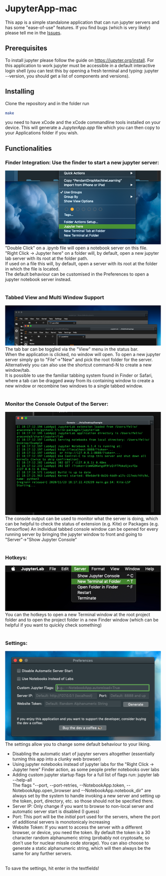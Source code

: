 # JupyterApp-mac
This app is a simple standalone application that can run jupyter servers and has some "ease-of-use" features.
If you find bugs (which is very likely) please tell me in the [Issues](https://github.com/FelixKratz/JupyterApp-mac/issues).

## Prerequisites
To install jupyter please follow the guide on https://jupyter.org/install.
For this application to work jupyter must be accessible in a default interactive login shell
(you can test this by opening a fresh terminal and typing: jupyter --version, you should get a list of components and versions).

## Installing
Clone the repository and in the folder run
```bash
make
```
you need to have xCode and the xCode commandline tools installed on your device. This will generate a *JupyterApp.app* file which you can then
copy to your Applications folder if you wish.
## Functionalities
### Finder Integration: Use the finder to start a new jupyter server: <br>
![Image](Images/FinderIntegration.png) <br>
"Double Click" on a .ipynb file will open a notebook server on this file. <br>
"Right Click -> Jupyter here" on a folder will, by default, open a new jupyter lab server with its root at the folder path.<br>
If used on a file this will, by default, open a server with its root at the folder in which the file is located. <br>
The default behaviour can be customised in the Preferences to open a jupyter notebook server instead. <br> <br>


### Tabbed View and Multi Window Support <br>
![Image](Images/TabbedViews.png) <br>
The tab bar can be toggled via the "View" menu in the status bar. <br>
When the application is clicked, no window will open. To open a new jupyter server simply go to "File"->"New" and pick the
root folder for the server. Alternatively you can also use the shortcut command-N to create a new window/tab. <br>
It is possible to use the familiar tabbing system found in Finder or Safari, where a tab can be dragged away from its containing window to
create a new window or recombine two windows to a single tabbed window. <br> <br>

### Monitor the Console Output of the Server: <br>
![Image](Images/ConsoleOutput.png) <br>
The console output can be used to monitor what the server is doing, which can be helpful to check the status of extension (e.g. Kite) or Packages (e.g. Tensorflow) An individual tabbed console window can be opened for every running server by bringing the jupyter window to front and going to "Server"->"Show Jupyter Console" <br> <br>
### Hotkeys: <br>
![Image](Images/hotKeys.png) <br>
You can the hotkeys to open a new Terminal window at the root project folder and to open the project folder in a new Finder window (which can be helpful if you want to quickly check something) <br> <br>
### Settings: <br>
![Image](Images/settingsPane.png) <br>
The settings allow you to change some default behaviour to your liking. <br>
* Disabling the automatic start of jupyter servers altogether (essentially turning this app into a clunky web browser)
* Using jupyter notebooks instead of jupyter labs for the "Right Click -> Jupyter here" Finder action, as some people prefer notebooks over labs
* Adding custom jupyter startup flags for a full list of flags run: jupyter lab --help-all <br>
 The flags "--port, --port-retries, --NotebookApp.token, --NotebookApp.open_browser and --NotebookApp.notebook_dir" are always set by the system to
 handle invoking a new server and setting up the token, port, directory, etc. so those should not be specified there.
* Server IP: Only change if you want to browse to non-local server and automatic server start is disabled (I guess)
* Port: This port will be the *initial* port used for the servers, where the port of additional servers is monotonicaly increasing
* Website Token: If you want to access the server with a different browser, or device, you need the token. By default the token is a 30 character random alphanumeric string (probably not cryptosafe, so don't use for nuclear missle code storage). You can also choose to generate a static alphanumeric string, which will then always be the same for any further servers. <br> <br>

To save the settings, hit enter in the textfields! <br> <br>
